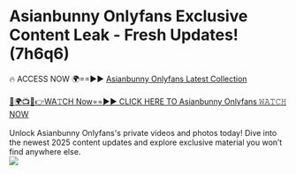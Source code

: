 # Asianbunny Onlyfans Exclusive Content Leak - Fresh Updates! (7h6q6)

🔥 ACCESS NOW 🌍==►► <a href="https://tinyurl.com/kvy9nzfs" rel="nofollow">Asianbunny Onlyfans Latest Collection</a>
<br><br>
[🔴🌍📺📱👉WA𝚃CH Now==►► CLICK HERE TO Asianbunny Onlyfans 𝚆𝙰𝚃𝙲𝙷 NOW](https://tinyurl.com/kvy9nzfs)
<br><br>
Unlock Asianbunny Onlyfans's private videos and photos today! Dive into the newest 2025 content updates and explore exclusive material you won’t find anywhere else.
<br>
<a href="https://tinyurl.com/kvy9nzfs" rel="nofollow" data-target="animated-image.originalLink"><img src="https://camo.githubusercontent.com/8a4f000d20f83aca3bf7ec5f350d767afa0574a8a352519fd8cfa583a6f93a33/68747470733a2f2f692e696d6775722e636f6d2f644a486b345a712e676966" data-canonical-src="https://i.imgur.com/dJHk4Zq.gif" style="max-width: 100%; display: inline-block;" data-target="animated-image.originalImage"></a>
<br>

